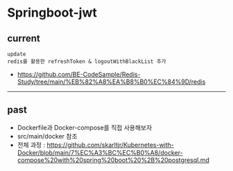 # Springboot-jwt
## current
```
update 
redis를 활용한 refreshToken & logoutWithBlackList 추가
```
- https://github.com/BE-CodeSample/Redis-Study/tree/main/%EB%82%A8%EA%B8%B0%EC%84%9D/redis

-----
## past
- Dockerfile과 Docker-compose를 직접 사용해보자
- src/main/docker 참조
- 전체 과정 : https://github.com/skarltjr/Kubernetes-with-Docker/blob/main/7%EC%A3%BC%EC%B0%A8/docker-compose%20with%20spring%20boot%20%2B%20postgresql.md
